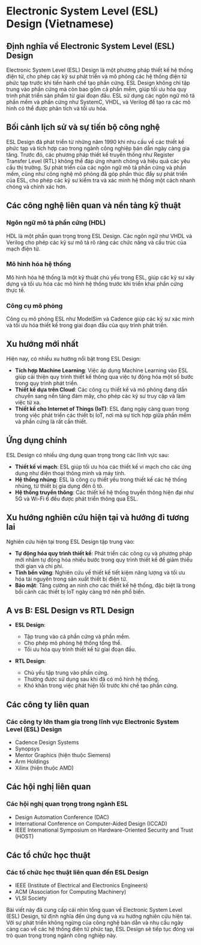 # Electronic System Level (ESL) Design (Vietnamese)

## Định nghĩa về Electronic System Level (ESL) Design

Electronic System Level (ESL) Design là một phương pháp thiết kế hệ thống điện tử, cho phép các kỹ sư phát triển và mô phỏng các hệ thống điện tử phức tạp trước khi tiến hành chế tạo phần cứng. ESL Design không chỉ tập trung vào phần cứng mà còn bao gồm cả phần mềm, giúp tối ưu hóa quy trình phát triển sản phẩm từ giai đoạn đầu. ESL sử dụng các ngôn ngữ mô tả phần mềm và phần cứng như SystemC, VHDL, và Verilog để tạo ra các mô hình có thể được phân tích và tối ưu hóa.

## Bối cảnh lịch sử và sự tiến bộ công nghệ

ESL Design đã phát triển từ những năm 1990 khi nhu cầu về các thiết kế phức tạp và tích hợp cao trong ngành công nghiệp bán dẫn ngày càng gia tăng. Trước đó, các phương pháp thiết kế truyền thống như Register Transfer Level (RTL) không thể đáp ứng nhanh chóng và hiệu quả các yêu cầu thị trường. Sự phát triển của các ngôn ngữ mô tả phần cứng và phần mềm, cũng như công nghệ mô phỏng đã góp phần thúc đẩy sự phát triển của ESL, cho phép các kỹ sư kiểm tra và xác minh hệ thống một cách nhanh chóng và chính xác hơn.

## Các công nghệ liên quan và nền tảng kỹ thuật

### Ngôn ngữ mô tả phần cứng (HDL)

HDL là một phần quan trọng trong ESL Design. Các ngôn ngữ như VHDL và Verilog cho phép các kỹ sư mô tả rõ ràng các chức năng và cấu trúc của mạch điện tử.

### Mô hình hóa hệ thống

Mô hình hóa hệ thống là một kỹ thuật chủ yếu trong ESL, giúp các kỹ sư xây dựng và tối ưu hóa các mô hình hệ thống trước khi triển khai phần cứng thực tế.

### Công cụ mô phỏng

Công cụ mô phỏng ESL như ModelSim và Cadence giúp các kỹ sư xác minh và tối ưu hóa thiết kế trong giai đoạn đầu của quy trình phát triển.

## Xu hướng mới nhất

Hiện nay, có nhiều xu hướng nổi bật trong ESL Design:

- **Tích hợp Machine Learning**: Việc áp dụng Machine Learning vào ESL giúp cải thiện quy trình thiết kế thông qua việc tự động hóa một số bước trong quy trình phát triển.
- **Thiết kế dựa trên Cloud**: Các công cụ thiết kế và mô phỏng đang dần chuyển sang nền tảng đám mây, cho phép các kỹ sư truy cập và làm việc từ xa.
- **Thiết kế cho Internet of Things (IoT)**: ESL đang ngày càng quan trọng trong việc phát triển các thiết bị IoT, nơi mà sự tích hợp giữa phần mềm và phần cứng là rất cần thiết.

## Ứng dụng chính

ESL Design có nhiều ứng dụng quan trọng trong các lĩnh vực sau:

- **Thiết kế vi mạch**: ESL giúp tối ưu hóa các thiết kế vi mạch cho các ứng dụng như điện thoại thông minh và máy tính.
- **Hệ thống nhúng**: ESL là công cụ thiết yếu trong thiết kế các hệ thống nhúng, từ thiết bị gia dụng đến ô tô.
- **Hệ thống truyền thông**: Các thiết kế hệ thống truyền thông hiện đại như 5G và Wi-Fi 6 đều được phát triển thông qua ESL.

## Xu hướng nghiên cứu hiện tại và hướng đi tương lai

Nghiên cứu hiện tại trong ESL Design tập trung vào:

- **Tự động hóa quy trình thiết kế**: Phát triển các công cụ và phương pháp mới nhằm tự động hóa nhiều bước trong quy trình thiết kế để giảm thiểu thời gian và chi phí.
- **Tính bền vững**: Nghiên cứu về thiết kế tiết kiệm năng lượng và tối ưu hóa tài nguyên trong sản xuất thiết bị điện tử.
- **Bảo mật**: Tăng cường an ninh cho các thiết kế hệ thống, đặc biệt là trong bối cảnh các thiết bị IoT ngày càng trở nên phổ biến.

## A vs B: ESL Design vs RTL Design

- **ESL Design**:
  - Tập trung vào cả phần cứng và phần mềm.
  - Cho phép mô phỏng hệ thống tổng thể.
  - Tối ưu hóa quy trình thiết kế từ giai đoạn đầu.
  
- **RTL Design**:
  - Chủ yếu tập trung vào phần cứng.
  - Thường được sử dụng sau khi đã có mô hình hệ thống.
  - Khó khăn trong việc phát hiện lỗi trước khi chế tạo phần cứng.

## Các công ty liên quan

### Các công ty lớn tham gia trong lĩnh vực Electronic System Level (ESL) Design

- Cadence Design Systems
- Synopsys
- Mentor Graphics (hiện thuộc Siemens)
- Arm Holdings
- Xilinx (hiện thuộc AMD)

## Các hội nghị liên quan

### Các hội nghị quan trọng trong ngành ESL

- Design Automation Conference (DAC)
- International Conference on Computer-Aided Design (ICCAD)
- IEEE International Symposium on Hardware-Oriented Security and Trust (HOST)

## Các tổ chức học thuật

### Các tổ chức học thuật liên quan đến ESL Design

- IEEE (Institute of Electrical and Electronics Engineers)
- ACM (Association for Computing Machinery)
- VLSI Society

Bài viết này đã cung cấp cái nhìn tổng quan về Electronic System Level (ESL) Design, từ định nghĩa đến ứng dụng và xu hướng nghiên cứu hiện tại. Với sự phát triển không ngừng của công nghệ bán dẫn và nhu cầu ngày càng cao về các hệ thống điện tử phức tạp, ESL Design sẽ tiếp tục đóng vai trò quan trọng trong ngành công nghiệp này.